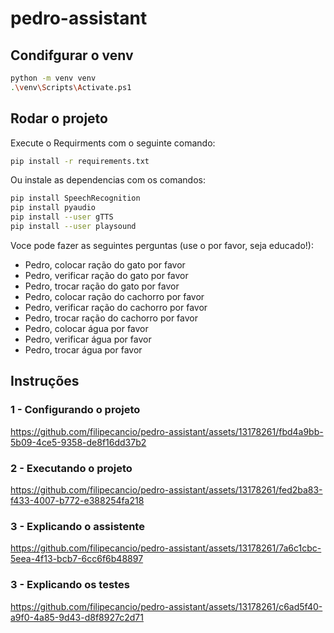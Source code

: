 # pedro-assistant


## Condifgurar o venv

```bash
python -m venv venv
.\venv\Scripts\Activate.ps1
```

## Rodar o projeto
Execute o Requirments com o seguinte comando:

```bash
pip install -r requirements.txt
```

Ou instale as dependencias com os comandos:

```bash
pip install SpeechRecognition
pip install pyaudio
pip install --user gTTS
pip install --user playsound
```

Voce pode fazer as seguintes perguntas (use o por favor, seja educado!):
- Pedro, colocar ração do gato por favor
- Pedro, verificar ração do gato por favor
- Pedro, trocar ração do gato por favor
- Pedro, colocar ração do cachorro por favor
- Pedro, verificar ração do cachorro por favor
- Pedro, trocar ração do cachorro por favor
- Pedro, colocar água por favor
- Pedro, verificar água por favor
- Pedro, trocar água por favor

## Instruções

### 1 - Configurando o projeto
https://github.com/filipecancio/pedro-assistant/assets/13178261/fbd4a9bb-5b09-4ce5-9358-de8f16dd37b2

### 2 - Executando o projeto
https://github.com/filipecancio/pedro-assistant/assets/13178261/fed2ba83-f433-4007-b772-e388254fa218

### 3 - Explicando o assistente
https://github.com/filipecancio/pedro-assistant/assets/13178261/7a6c1cbc-5eea-4f13-bcb7-6cc6f6b48897

### 3 - Explicando os testes
https://github.com/filipecancio/pedro-assistant/assets/13178261/c6ad5f40-a9f0-4a85-9d43-d8f8927c2d71
